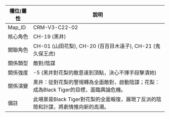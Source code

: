 | 欄位/屬性 | 說明 |
|---|---|
| Map_ID | CRM-V3-C22-02 |
| 核心角色 | CH-19 (黑井) |
| 關聯角色 | CH-01 (山田花梨), CH-20 (百百目木遠子), CH-21 (鬼久保王虎) |
| 關係類型 | 敵對/陰謀 |
| 關係強度 | -5 (黑井對花梨的敵意達到頂點，決心不擇手段擊潰她) |
| 關係演變 | 黑井：從對花梨的警惕轉為全面敵對，啟動陰謀；花梨：成為Black Tiger的目標，面臨輿論危機。 |
| 備註 | 此場景是Black Tiger對花梨的全面報復，展現了反派的陰險和計謀，將劇情推向新的高潮。
